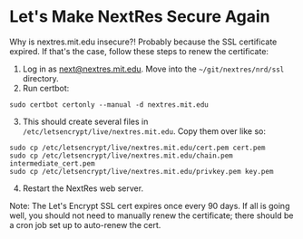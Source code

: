 Let's Make NextRes Secure Again
===============================
Why is nextres.mit.edu insecure?! Probably because the SSL certificate expired. If that's the case, follow these steps to renew the certificate:
1. Log in as next@nextres.mit.edu. Move into the `~/git/nextres/nrd/ssl` directory.
2. Run certbot:
```
sudo certbot certonly --manual -d nextres.mit.edu
```
3. This should create several files in `/etc/letsencrypt/live/nextres.mit.edu`. Copy them over like so:
```
sudo cp /etc/letsencrypt/live/nextres.mit.edu/cert.pem cert.pem
sudo cp /etc/letsencrypt/live/nextres.mit.edu/chain.pem intermediate_cert.pem
sudo cp /etc/letsencrypt/live/nextres.mit.edu/privkey.pem key.pem
```
4. Restart the NextRes web server.

Note: The Let's Encrypt SSL cert expires once every 90 days. If all is going well, you should not need to manually renew the certificate; there should be a cron job set up to auto-renew the cert.

